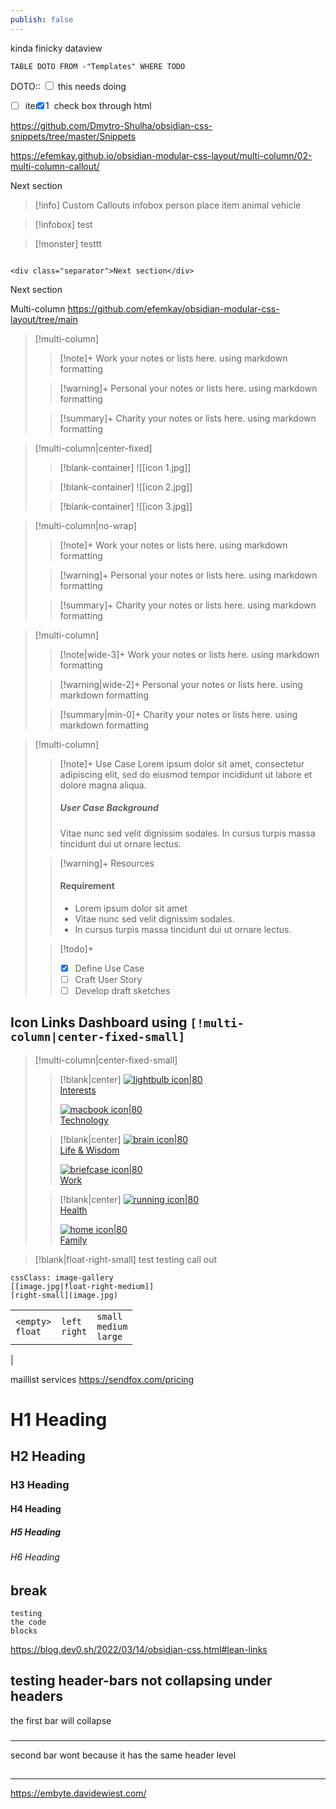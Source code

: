 ```yaml
---
publish: false
---
```



<div id='stars'></div>
<div id='stars2'></div>
<div id='stars3'></div>
<div id='stars4'></div>



kinda finicky dataview
```dataview 
TABLE DOTO FROM -"Templates" WHERE TODO 
```

DOTO:: <input type="checkbox"> this needs doing
- [ ] item 1
<input type="checkbox"><input type="checkbox" checked> check box through html 


https://github.com/Dmytro-Shulha/obsidian-css-snippets/tree/master/Snippets

https://efemkay.github.io/obsidian-modular-css-layout/multi-column/02-multi-column-callout/


<div class="separator">Next section</div>


>[!info] Custom Callouts
>infobox
person
place 
item
animal 
vehicle 



>[!infobox]
>test

>[!monster]
>testtt


```

<div class="separator">Next section</div>
```
<div class="separator">Next section</div>


Multi-column 
https://github.com/efemkay/obsidian-modular-css-layout/tree/main
> [!multi-column]
>
>> [!note]+ Work
>> your notes or lists here. using markdown formatting
>
>> [!warning]+ Personal
>> your notes or lists here. using markdown formatting
>
>> [!summary]+ Charity
>> your notes or lists here. using markdown formatting


> [!multi-column|center-fixed]
>
>> [!blank-container]
>> ![[icon 1.jpg]]
>
>> [!blank-container]
>> ![[icon 2.jpg]]
>
>> [!blank-container]
>> ![[icon 3.jpg]]



> [!multi-column|no-wrap]
>
>> [!note]+ Work
>> your notes or lists here. using markdown formatting
>
>> [!warning]+ Personal
>> your notes or lists here. using markdown formatting
>
>> [!summary]+ Charity
>> your notes or lists here. using markdown formatting

> [!multi-column]
>
>> [!note|wide-3]+ Work
>> your notes or lists here. using markdown formatting
>
>> [!warning|wide-2]+ Personal
>> your notes or lists here. using markdown formatting
>
>> [!summary|min-0]+ Charity
>> your notes or lists here. using markdown formatting

> [!multi-column]
>
>> [!note]+ Use Case
>> Lorem ipsum dolor sit amet, consectetur adipiscing elit, sed do eiusmod tempor incididunt ut labore et dolore magna aliqua.
>> ##### User Case Background
>> Vitae nunc sed velit dignissim sodales. In cursus turpis massa tincidunt dui ut ornare lectus.
>
>> [!warning]+ Resources
>> #### Requirement
>> - Lorem ipsum dolor sit amet
>> - Vitae nunc sed velit dignissim sodales.
>> - In cursus turpis massa tincidunt dui ut ornare lectus.
>
>> [!todo]+
>> - [x] Define Use Case
>> - [ ] Craft User Story
>> - [ ] Develop draft sketches

## Icon Links Dashboard using `[!multi-column|center-fixed-small]`

> [!multi-column|center-fixed-small]
>
>> [!blank|center]
>> [![lightbulb icon|80](https://img.icons8.com/ios/250/FFFFFF/light-on.png) <br/> Interests](target%20note.md)
>>
>> [![macbook icon|80](https://img.icons8.com/ios/250/FFFFFF/macbook.png) <br/> Technology](target%20note.md)
>
>> [!blank|center]
>> [![brain icon|80](https://img.icons8.com/ios/250/FFFFFF/brain.png) <br/> Life & Wisdom](target%20note.md)
>>
>> [![briefcase icon|80](https://img.icons8.com/ios/250/FFFFFF/business.png) <br/> Work](target%20note.md)
>
>> [!blank|center]
>> [![running icon|80](https://img.icons8.com/ios/250/FFFFFF/sports-mode.png) <br/> Health](target%20note.md)
>>
>> [![home icon|80](https://img.icons8.com/ios/250/FFFFFF/house-with-a-garden.png) <br/> Family](target%20note.md)



>[!blank|float-right-small] test
>testing call out
>



```
cssClass: image-gallery
[[image.jpg|float-right-medium]]
[right-small](image.jpg)
```
|                        |                     |                                    |
| ---------------------- | ------------------- | ---------------------------------- |
| `<empty>`  <br>`float` | `left`  <br>`right` | `small`  <br>`medium`  <br>`large` |
| 


maillist services
https://sendfox.com/pricing





# H1 Heading
## H2 Heading
### H3 Heading
#### H4 Heading
##### H5 Heading
###### H6 Heading



break 
---

```
testing
the code 
blocks
```






https://blog.dev0.sh/2022/03/14/obsidian-css.html#lean-links






## testing header-bars not collapsing under headers

the first bar will collapse
### 
___

second bar wont because it has the same header level 
##
---



https://embyte.davidewiest.com/
